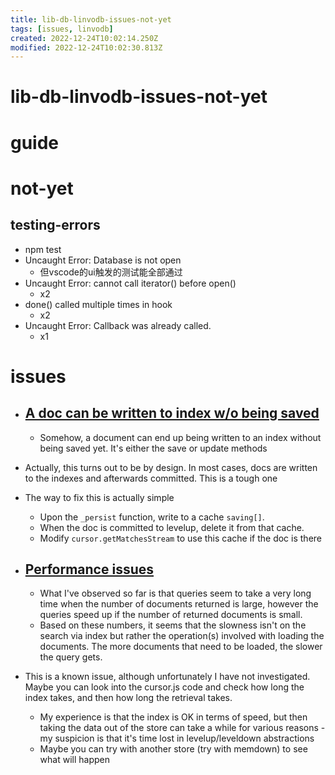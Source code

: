 ```yaml
---
title: lib-db-linvodb-issues-not-yet
tags: [issues, linvodb]
created: 2022-12-24T10:02:14.250Z
modified: 2022-12-24T10:02:30.813Z
---
```


# lib-db-linvodb-issues-not-yet

# guide

# not-yet

## testing-errors

- npm test
- Uncaught Error: Database is not open
  - 但vscode的ui触发的测试能全部通过
- Uncaught Error: cannot call iterator() before open()
  - x2
- done() called multiple times in hook
  - x2
- Uncaught Error: Callback was already called.
  - x1
# issues
- ## [A doc can be written to index w/o being saved](https://github.com/Ivshti/linvodb3/issues/16)
  - Somehow, a document can end up being written to an index without being saved yet. It's either the save or update methods

- Actually, this turns out to be by design. In most cases, docs are written to the indexes and afterwards committed. This is a tough one

- The way to fix this is actually simple
  - Upon the `_persist` function, write to a cache `saving[]`. 
  - When the doc is committed to levelup, delete it from that cache.
  - Modify `cursor.getMatchesStream` to use this cache if the doc is there

- ## [Performance issues](https://github.com/Ivshti/linvodb3/issues/78)
  - What I've observed so far is that queries seem to take a very long time when the number of documents returned is large, however the queries speed up if the number of returned documents is small.
  - Based on these numbers, it seems that the slowness isn't on the search via index but rather the operation(s) involved with loading the documents. The more documents that need to be loaded, the slower the query gets.

- This is a known issue, although unfortunately I have not investigated. Maybe you can look into the cursor.js code and check how long the index takes, and then how long the retrieval takes.
  - My experience is that the index is OK in terms of speed, but then taking the data out of the store can take a while for various reasons - my suspicion is that it's time lost in levelup/leveldown abstractions
  - Maybe you can try with another store (try with memdown) to see what will happen
